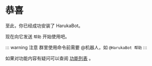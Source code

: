 # 恭喜

至此，你已经成功安装了 HarukaBot。

现在向它发送 `帮助` 开始使用吧。

::: warning 注意
群里使用命令前需要 @机器人，如 `@HarukaBot 帮助`
:::

如果对功能内容有疑问可以查阅 [功能列表](../usage/README.md) 。

